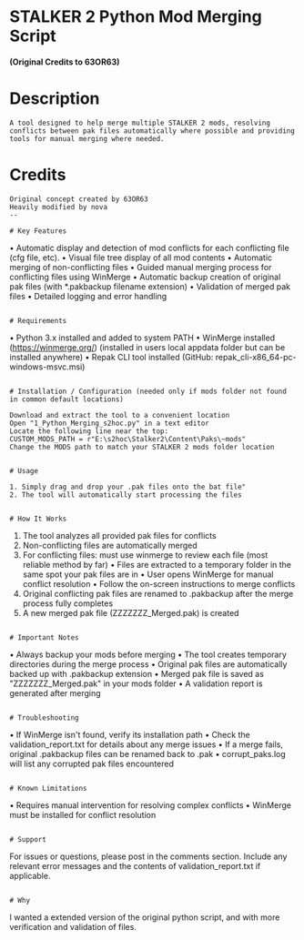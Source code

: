 # STALKER 2 Python Mod Merging Script
#### (Original Credits to 63OR63)

# Description
```
A tool designed to help merge multiple STALKER 2 mods, resolving conflicts between pak files automatically where possible and providing tools for manual merging where needed.
```

# Credits
```
Original concept created by 63OR63
Heavily modified by nova
--

# Key Features
```
• Automatic display and detection of mod conflicts for each conflicting file (cfg file, etc).
• Visual file tree display of all mod contents
• Automatic merging of non-conflicting files
• Guided manual merging process for conflicting files using WinMerge
• Automatic backup creation of original pak files (with *.pakbackup filename extension)
• Validation of merged pak files
• Detailed logging and error handling
```

# Requirements
```
• Python 3.x installed and added to system PATH
• WinMerge installed (https://winmerge.org/) (installed in users local appdata folder but can be installed anywhere)
• Repak CLI tool installed (GitHub: repak_cli-x86_64-pc-windows-msvc.msi)
```

# Installation / Configuration (needed only if mods folder not found in common default locations)
```
    Download and extract the tool to a convenient location
    Open "1_Python_Merging_s2hoc.py" in a text editor
    Locate the following line near the top:
    CUSTOM_MODS_PATH = r"E:\s2hoc\Stalker2\Content\Paks\~mods"
    Change the MODS path to match your STALKER 2 mods folder location
```

# Usage
```
    1. Simply drag and drop your .pak files onto the bat file"
    2. The tool will automatically start processing the files

```

# How It Works
```
1. The tool analyzes all provided pak files for conflicts
2. Non-conflicting files are automatically merged
3. For conflicting files: must use winmerge to review each file (most reliable method by far)
    • Files are extracted to a temporary folder in the same spot your pak files are in
    • User opens WinMerge for manual conflict resolution
    • Follow the on-screen instructions to merge conflicts
4. Original conflicting pak files are renamed to .pakbackup after the merge process fully completes
5. A new merged pak file (ZZZZZZZ_Merged.pak) is created
```

# Important Notes
```
• Always backup your mods before merging
• The tool creates temporary directories during the merge process
• Original pak files are automatically backed up with .pakbackup extension
• Merged pak file is saved as "ZZZZZZZ_Merged.pak" in your mods folder
• A validation report is generated after merging
```

# Troubleshooting
```
• If WinMerge isn't found, verify its installation path
• Check the validation_report.txt for details about any merge issues
• If a merge fails, original .pakbackup files can be renamed back to .pak
• corrupt_paks.log will list any corrupted pak files encountered
```

# Known Limitations
```
• Requires manual intervention for resolving complex conflicts
• WinMerge must be installed for conflict resolution
```

# Support
```
For issues or questions, please post in the comments section. Include any relevant error messages and the contents of validation_report.txt if applicable.
```

# Why
```
I wanted a extended version of the original python script, and with more verification and validation of files.
```
